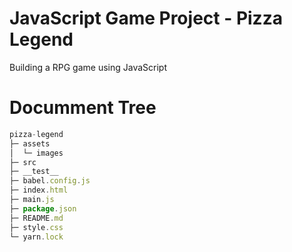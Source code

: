 # JavaScript Game Project - Pizza Legend
Building a RPG game using JavaScript
# Documment Tree
``` js
pizza-legend                         
├─ assets                            
│  └─ images                                  
├─ src                                                  
├─ __test__                          
├─ babel.config.js                   
├─ index.html                        
├─ main.js                           
├─ package.json                      
├─ README.md                         
├─ style.css                         
└─ yarn.lock    
```
                     
